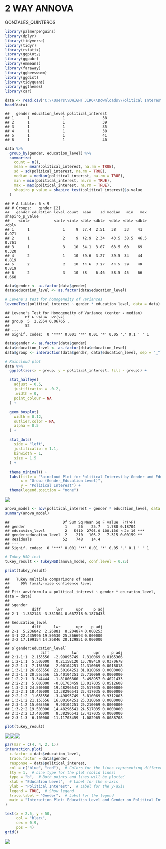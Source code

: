 2 WAY ANNOVA
================
GONZALES_QUINTEROS

``` r
library(palmerpenguins)
library(dplyr)
library(tidyverse)                    
library(tidyr)                       
library(rstatix)                      
library(ggplot2)                      
library(ggpubr)                       
library(emmeans)                       
library(faraway) 
library(ggbeeswarm)
library(ggdist)
library(tidyquant)
library(ggthemes)
library(car)

data <- read.csv("C:\\Users\\DWIGHT JIRO\\Downloads\\Political Interest.csv")
head(data)
```

    ##   gender education_level political_interest
    ## 1      1               1                 38
    ## 2      1               1                 39
    ## 3      1               1                 35
    ## 4      1               1                 38
    ## 5      1               1                 41
    ## 6      1               1                 40

``` r
data %>%
  group_by(gender, education_level) %>%
  summarize(
    count = n(),
    mean = mean(political_interest, na.rm = TRUE),
    sd = sd(political_interest, na.rm = TRUE),
    median = median(political_interest, na.rm = TRUE),
    min = min(political_interest, na.rm = TRUE),
    max = max(political_interest, na.rm = TRUE),
    shapiro_p_value = shapiro_test(political_interest)$p.value
  )
```

    ## # A tibble: 6 × 9
    ## # Groups:   gender [2]
    ##   gender education_level count  mean    sd median   min   max shapiro_p_value
    ##    <int>           <int> <int> <dbl> <dbl>  <dbl> <dbl> <dbl>           <dbl>
    ## 1      1               1     9  37.4  2.51   38    33    41             0.971
    ## 2      1               2     9  42.9  2.34   43.5  38.5  46.5           0.761
    ## 3      1               3    10  64.1  3.07   63.5  60    69             0.320
    ## 4      2               1    10  39.6  3.27   39.5  34    44             0.819
    ## 5      2               2    10  44.6  3.27   44.5  39    49             0.819
    ## 6      2               3    10  58    6.46   58.5  45    66             0.668

``` r
data$gender <- as.factor(data$gender)
data$education_level <- as.factor(data$education_level)

# Levene's test for homogeneity of variances
leveneTest(political_interest ~ gender * education_level, data = data)
```

    ## Levene's Test for Homogeneity of Variance (center = median)
    ##       Df F value  Pr(>F)  
    ## group  5  2.2054 0.06765 .
    ##       52                  
    ## ---
    ## Signif. codes:  0 '***' 0.001 '**' 0.01 '*' 0.05 '.' 0.1 ' ' 1

``` r
data$gender <- as.factor(data$gender)
data$education_level <- as.factor(data$education_level)
data$group <- interaction(data$gender, data$education_level, sep = "_")

# Raincloud plot
data %>%
  ggplot(aes(x = group, y = political_interest, fill = group)) +
  
  stat_halfeye(
    adjust = 0.5,               
    justification = -0.2,       
    .width = 0,                 
    point_colour = NA           
  ) +
  
  geom_boxplot(
    width = 0.12, 
    outlier.color = NA,         
    alpha = 0.5                 
  ) +
  
  stat_dots(
    side = "left",              
    justification = 1.1,        
    binwidth = 1,               
    size = 1.5                  
  ) +
  
  theme_minimal() +
  labs(title = "Raincloud Plot for Political Interest by Gender and Education Level",
       x = "Group (Gender_Education Level)", 
       y = "Political Interest") +
  theme(legend.position = "none")
```

![](GONZALES_QUINTEROS_FA9_files/figure-gfm/setup-1.png)<!-- -->

``` r
anova_model <- aov(political_interest ~ gender * education_level, data = data)
summary(anova_model)
```

    ##                        Df Sum Sq Mean Sq F value  Pr(>F)    
    ## gender                  1     26    25.7   1.788 0.18704    
    ## education_level         2   5410  2705.0 188.136 < 2e-16 ***
    ## gender:education_level  2    210   105.2   7.315 0.00159 ** 
    ## Residuals              52    748    14.4                    
    ## ---
    ## Signif. codes:  0 '***' 0.001 '**' 0.01 '*' 0.05 '.' 0.1 ' ' 1

``` r
# Tukey HSD test
tukey_result <- TukeyHSD(anova_model, conf.level = 0.95)

print(tukey_result)
```

    ##   Tukey multiple comparisons of means
    ##     95% family-wise confidence level
    ## 
    ## Fit: aov(formula = political_interest ~ gender * education_level, data = data)
    ## 
    ## $gender
    ##          diff       lwr      upr     p adj
    ## 2-1 -1.332143 -3.331504 0.667218 0.1870433
    ## 
    ## $education_level
    ##          diff      lwr       upr    p adj
    ## 2-1  5.236842  2.26881  8.204874 0.000253
    ## 3-1 22.435996 19.50530 25.366693 0.000000
    ## 3-2 17.199154 14.26846 20.129851 0.000000
    ## 
    ## $`gender:education_level`
    ##              diff          lwr       upr     p adj
    ## 2:1-1:1  2.155556  -2.99895749  7.310069 0.8165366
    ## 1:2-1:1  5.500000   0.21158120 10.788419 0.0370678
    ## 2:2-1:1  7.155556   2.00104251 12.310069 0.0018818
    ## 1:3-1:1 26.655556  21.50104251 31.810069 0.0000000
    ## 2:3-1:1 20.555556  15.40104251 25.710069 0.0000000
    ## 1:2-2:1  3.344444  -1.81006860  8.498957 0.4021433
    ## 2:2-2:1  5.000000  -0.01703459 10.017035 0.0512608
    ## 1:3-2:1 24.500000  19.48296541 29.517035 0.0000000
    ## 2:3-2:1 18.400000  13.38296541 23.417035 0.0000000
    ## 2:2-1:2  1.655556  -3.49895749  6.810069 0.9312003
    ## 1:3-1:2 21.155556  16.00104251 26.310069 0.0000000
    ## 2:3-1:2 15.055556   9.90104251 20.210069 0.0000000
    ## 1:3-2:2 19.500000  14.48296541 24.517035 0.0000000
    ## 2:3-2:2 13.400000   8.38296541 18.417035 0.0000000
    ## 2:3-1:3 -6.100000 -11.11703459 -1.082965 0.0088708

``` r
plot(tukey_result)
```

![](GONZALES_QUINTEROS_FA9_files/figure-gfm/setup-2.png)<!-- -->![](GONZALES_QUINTEROS_FA9_files/figure-gfm/setup-3.png)<!-- -->![](GONZALES_QUINTEROS_FA9_files/figure-gfm/setup-4.png)<!-- -->

``` r
par(mar = c(4, 4, 2, 1))  
interaction.plot(
  x.factor = data$education_level, 
  trace.factor = data$gender, 
  response = data$political_interest,
  col = c("blue", "red"),  # Colors for the lines representing different genders
  lty = 1,  # Line type for the plot (solid lines)
  type = "b",  # Both points and lines will be plotted
  xlab = "Education Level",  # Label for the x-axis
  ylab = "Political Interest",  # Label for the y-axis
  legend = TRUE,  # Show legend
  trace.label = "Gender",  # Label for the legend
  main = "Interaction Plot: Education Level and Gender on Political Interest"  # Main title of the plot
)

text(x = 2.5, y = 50, 
     col = "black", 
     cex = 0.9,  
     pos = 4)  
grid()
```

![](GONZALES_QUINTEROS_FA9_files/figure-gfm/setup-5.png)<!-- -->
